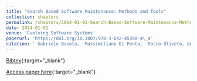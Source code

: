 ```yaml
---
title: "Search Based Software Maintenance: Methods and Tools"
collection: chapters
permalink: /chapters/2014-01-01-Search-Based-Software-Maintenance-Methods-and-Tools
date: 2014-01-01
venue: 'Evolving Software Systems'
paperurl: 'https://doi.org/10.1007/978-3-642-45398-4\_4'
citation: ' Gabriele Bavota,  Massimiliano Di Penta,  Rocco Oliveto, &quot;Search Based Software Maintenance: Methods and Tools.&quot; Evolving Software Systems, 2014.'
---
```

[Bibtex](https://dblp.org/rec/bib/books/sp/ess14/BavotaPO14){:target="_blank"}

[Access paper here](https://doi.org/10.1007/978-3-642-45398-4\_4){:target="_blank"}
